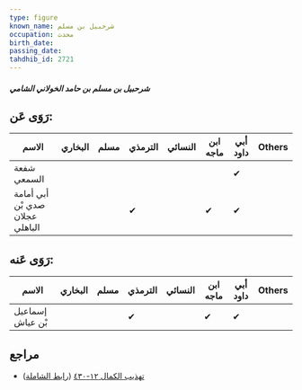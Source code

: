 ```yaml
---
type: figure
known_name: شرحبيل بن مسلم
occupation: محدث
birth_date:
passing_date:
tahdhib_id: 2721
---
```

##### شرحبيل بن مسلم بن حامد الخولاني الشامي

## رَوَى عَن:
| الاسم                           | البخاري | مسلم | الترمذي | النسائي | ابن ماجه | أبي داود | Others |
| ------------------------------- | ------- | ---- | ------- | ------- | -------- | -------- | ------ |
| شفعة السمعي                     |         |      |         |         |          | ✔        |        |
| أبي أمامة صدي بْن عجلان الباهلي |         |      | ✔       |         | ✔        | ✔        |        |
## رَوَى عَنه:
| الاسم            | البخاري | مسلم | الترمذي | النسائي | ابن ماجه | أبي داود | Others |
| ---------------- | ------- | ---- | ------- | ------- | -------- | -------- | ------ |
| إسماعيل بْن عياش |         |      | ✔       |         | ✔        | ✔        |        |
## مراجع
- [تهذيب الكمال ١٢-٤٣٠](obsidian://open?vault=Tahdhib-al-Kamal&file=Figures/٢٧٢١-شرحبيل%20بن%20مسلم%20بن%20حامد%20الخولاني%20الشامي) ([رابط الشاملة](https://shamela.ws/book/3722/6203))